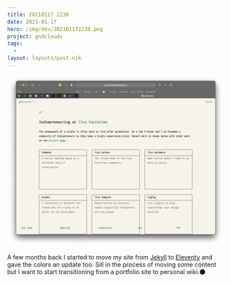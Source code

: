 ```yaml
---
title: 20210117 2230
date: 2021-01-17
hero: /img/dev/202101172230.png
project: gndclouds
tags:
  -
layout: layouts/post.njk
---
```


![Debuging Screenshot](/img/dev/202101172230.png)

A few months back I started to move my site from [Jekyll](https://jekyllrb.com/) to [Eleventy](https://www.11ty.dev/) and gave the colors an update too. Sill in the process of moving some content but I want to start transitioning from a portfolio site to personal wiki.🌑
